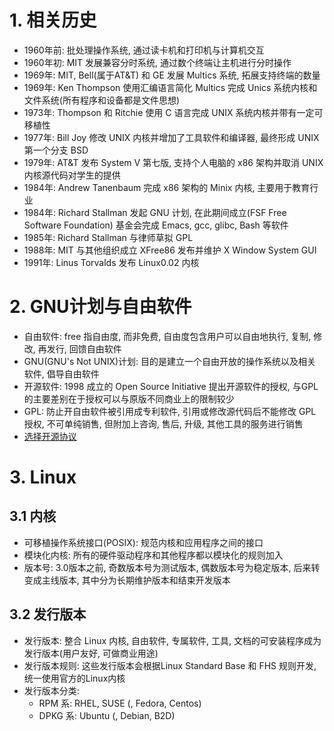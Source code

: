 ﻿# 1. 相关历史
- 1960年前: 批处理操作系统, 通过读卡机和打印机与计算机交互
- 1960年初: MIT 发展兼容分时系统, 通过数个终端让主机进行分时操作
- 1969年: MIT, Bell(属于AT&T) 和 GE 发展 Multics 系统, 拓展支持终端的数量
- 1969年: Ken Thompson 使用汇编语言简化 Multics 完成 Unics 系统内核和文件系统(所有程序和设备都是文件思想)
- 1973年: Thompson 和 Ritchie 使用 C 语言完成 UNIX 系统内核并带有一定可移植性
- 1977年: Bill Joy 修改 UNIX 内核并增加了工具软件和编译器, 最终形成 UNIX 第一个分支 BSD
- 1979年: AT&T 发布 System V 第七版, 支持个人电脑的 x86 架构并取消 UNIX 内核源代码对学生的提供
- 1984年: Andrew Tanenbaum 完成 x86 架构的 Minix 内核, 主要用于教育行业
- 1984年: Richard Stallman 发起 GNU 计划, 在此期间成立(FSF Free Software Foundation) 基金会完成 Emacs, gcc, glibc, Bash 等软件
- 1985年: Richard Stallman 与律师草拟 GPL
- 1988年: MIT 与其他组织成立 XFree86 发布并维护 X Window System GUI
- 1991年: Linus Torvalds 发布 Linux0.02 内核

# 2. GNU计划与自由软件
- 自由软件: free 指自由度, 而非免费, 自由度包含用户可以自由地执行, 复制, 修改, 再发行, 回馈自由软件
- GNU(GNU's Not UNIX)计划: 目的是建立一个自由开放的操作系统以及相关软件, 倡导自由软件
- 开源软件: 1998 成立的 Open Source Initiative 提出开源软件的授权, 与GPL的主要差别在于授权可以与原版不同商业上的限制较少
- GPL: 防止开自由软件被引用成专利软件, 引用或修改源代码后不能修改 GPL 授权, 不可单纯销售, 但附加上咨询, 售后, 升级, 其他工具的服务进行销售
- [选择开源协议](http://www.ruanyifeng.com/blog/2011/05/how_to_choose_free_software_licenses.html)

# 3. Linux
## 3.1 内核
- 可移植操作系统接口(POSIX): 规范内核和应用程序之间的接口
- 模块化内核: 所有的硬件驱动程序和其他程序都以模块化的规则加入
- 版本号: 3.0版本之前, 奇数版本号为测试版本, 偶数版本号为稳定版本, 后来转变成主线版本, 其中分为长期维护版本和结束开发版本
## 3.2 发行版本
- 发行版本: 整合 Linux 内核, 自由软件, 专属软件, 工具, 文档的可安装程序成为发行版本(用户友好, 可做商业用途)
- 发行版本规则: 这些发行版本会根据Linux Standard Base 和 FHS 规则开发,统一使用官方的Linux内核
- 发行版本分类: 
  - RPM  系: RHEL, SUSE (, Fedora, Centos)
  - DPKG 系: Ubuntu (, Debian, B2D)
